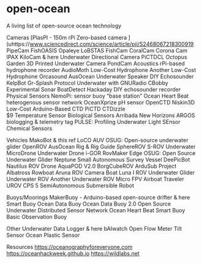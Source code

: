# open-ocean
A living list of open-source ocean technology

Cameras
[PlasPI - 150m rPi Zero-based camera
](uhttps://www.sciencedirect.com/science/article/pii/S2468067218300919
PipeCam
FishOASIS
Opaleye
LoBSTAS
FishCam
CoralCam
Corona Cam
IPAX
KiloCam & here
Underwater Directional Camera
PiCTDCL
Octopus Garden
3D Printed Underwater Camera
PondCam
Acoustics
rPi-based hydrophone recorder
AudioMoth
Low-Cost Hydrophone
Another Low-Cost Hydrophone
Orcasound
AusOcean Underwater Speaker
DIY Echosounder
KelpBot
Gr-Splash Protocol Underwater with GNURadio
CBobby
Experimental Sonar
BoatDetect
Hackaday DIY echosounder recorder
Physical Sensors
NemoPi: sensor buoy “base station”
Ocean Heart Beat heterogenous sensor network
OceanXprize pH sensor
OpenCTD
Niskin3D
Low-Cost Arduino-Based CTD
PiCTD
CTDizzle	
$9 Temperature Sensor
Biological Sensors
Arribada New Horizons ARGOS biologging & telemetry tag
PULSE: Profiling Underwater Light SEnsor
Chemical Sensors

Vehicles
MakoBot & this ref
LoCO AUV
OSUG: Open-source underwater glider
OpenROV
AusOcean Rig & Rig Guide
SphereROV
S-ROV
Underwater MicroDrone
Underwater Drone i-GOR
RovMaker Edge
OSUG: Open Source Underwater Glider
Neptune
Small Autonomous Survey Vessel
DeePicBot
Nautilus ROV
Drone AquaPOD V2.0
BorgCubeROV
ArduSub
Project Albatross
Rowboat
Aruna ROV
Camera Boat
Luna I ROV
Underwater Glider
Underwater ROV
Another Underwater ROV
Micro FPV Airboat
Traveler
UROV
CPS 5
SemiAutonomous Submersible Robot

Buoys/Moorings
MakerBuoy - Arduino-based open-source drifter & here
Smart Buoy
Ocean Data Buoy
Ocean Data Buoy 2.0
Open Source Underwater Distributed Sensor Network
Ocean Heart Beat
Smart Buoy
Basic Observation Buoy

Other
Underwater Data Logger & here
bAIwatch
Open Flow Meter
Tilt Sensor
Ocean Plastic Sensor

Resources
https://oceanographyforeveryone.com
https://oceanhackweek.github.io
https://wildlabs.net
